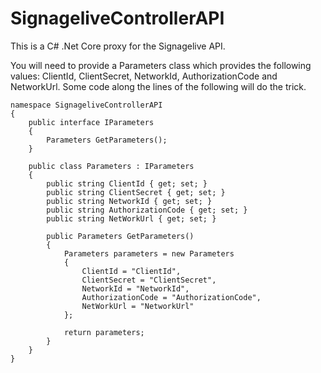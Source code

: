 # SignageliveControllerAPI

This is a C# .Net Core proxy for the Signagelive API. 

You will need to provide a Parameters class which provides the following values: ClientId, ClientSecret, NetworkId, AuthorizationCode and NetworkUrl. Some code along the lines of the following will do the trick.

```
namespace SignageliveControllerAPI
{
    public interface IParameters
    {
        Parameters GetParameters();
    }

    public class Parameters : IParameters
    {
        public string ClientId { get; set; }
        public string ClientSecret { get; set; }
        public string NetworkId { get; set; }
        public string AuthorizationCode { get; set; }
        public string NetWorkUrl { get; set; }

        public Parameters GetParameters()
        {
            Parameters parameters = new Parameters
            {
                ClientId = "ClientId",
                ClientSecret = "ClientSecret",
                NetworkId = "NetworkId",
                AuthorizationCode = "AuthorizationCode",
                NetWorkUrl = "NetworkUrl"
            };

            return parameters;
        }
    }
}
```
